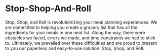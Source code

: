 # Stop-Shop-And-Roll
Stop, Shop, and Roll is revolutionizing your meal planning experiences. We are committed to helping you create a grocery list that has all the ingredients for your meals in one neat list. Along the way, there were obstacles we faced, errors we made, and time constraints we had to stick to. Ultimately, we prevailed over these difficulties and are proud to present to you our paperless and easy-to-use solution: Stop, Shop, and Roll.
